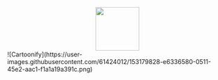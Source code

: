 <div id="header" align="center">
  <img src="Cartoonify.png" width="100"/>
</div>
![Cartoonify](https://user-images.githubusercontent.com/61424012/153179828-e6336580-0511-45e2-aac1-f1a1a19a391c.png)
